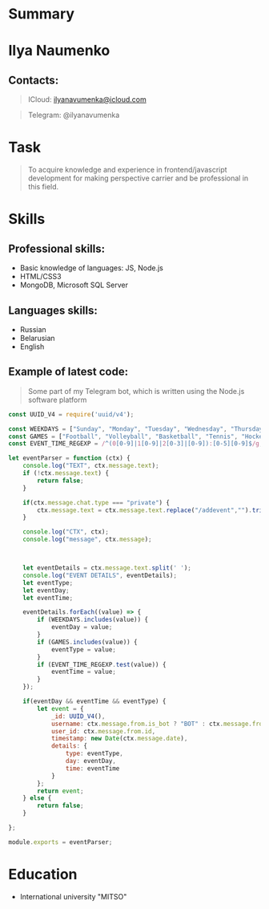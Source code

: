# Summary

# Ilya Naumenko

## Contacts:
 >ICloud: ilyanavumenka@icloud.com

 >Telegram: @ilyanavumenka

# Task

 >To acquire knowledge and experience in frontend/javascript development for making perspective carrier and be professional in this field.

# Skills

## Professional skills:
* Basic knowledge of languages: JS, Node.js
* HTML/CSS3
* MongoDB, Microsoft SQL Server

## Languages skills:
* Russian
* Belarusian
* English
  
## Example of latest code:

>Some part of my Telegram bot, which is written using the Node.js software platform

```js
const UUID_V4 = require('uuid/v4');

const WEEKDAYS = ["Sunday", "Monday", "Tuesday", "Wednesday", "Thursday", "Friday", "Saturday"];
const GAMES = ["Football", "Volleyball", "Basketball", "Tennis", "Hockey"];
const EVENT_TIME_REGEXP = /^(0[0-9]|1[0-9]|2[0-3]|[0-9]):[0-5][0-9]$/g;

let eventParser = function (ctx) {
    console.log("TEXT", ctx.message.text);
    if (!ctx.message.text) {
        return false;
    }

    if(ctx.message.chat.type === "private") {
        ctx.message.text = ctx.message.text.replace("/addevent","").trimStart();
    }

    console.log("CTX", ctx);
    console.log("message", ctx.message);



    let eventDetails = ctx.message.text.split(' ');
    console.log("EVENT DETAILS", eventDetails);
    let eventType;
    let eventDay;
    let eventTime;

    eventDetails.forEach((value) => {
        if (WEEKDAYS.includes(value)) {
            eventDay = value;
        }
        if (GAMES.includes(value)) {
            eventType = value;
        }
        if (EVENT_TIME_REGEXP.test(value)) {
            eventTime = value;
        }
    });

    if(eventDay && eventTime && eventType) {
        let event = {
            _id: UUID_V4(),
            username: ctx.message.from.is_bot ? "BOT" : ctx.message.from.username,
            user_id: ctx.message.from.id,
            timestamp: new Date(ctx.message.date),
            details: {
                type: eventType,
                day: eventDay,
                time: eventTime
            }
        };
        return event;
    } else {
        return false;
    }

};

module.exports = eventParser; 
```
# Education
* International university "MITSO"